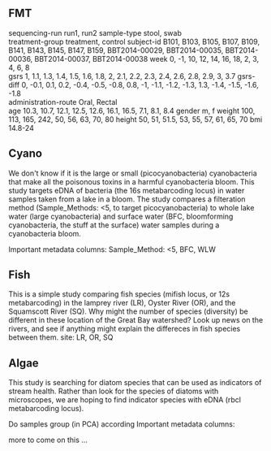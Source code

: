 
 ## FMT   
sequencing-run run1, run2 
sample-type   stool, swab  
treatment-group treatment, control
subject-id B101, B103, B105, B107, B109, B141, B143, B145, B147, B159, BBT2014-00029, BBT2014-00035, BBT2014-00036, BBT2014-00037, BBT2014-00038 
week  0, -1, 10, 12, 14, 16, 18, 2, 3, 4, 6, 8  
gsrs    1, 1.1, 1.3, 1.4, 1.5, 1.6, 1.8, 2, 2.1, 2.2, 2.3, 2.4, 2.6, 2.8, 2.9, 3, 3.7
gsrs-diff   0, -0.1, 0.1, 0.2, -0.4, -0.5, -0.8, 0.8, -1, -1.1, -1.2, -1.3, 1.3, -1.4, -1.5, -1.6, -1.8    
administration-route  Oral, Rectal  
age     10.3, 10.7, 12.1, 12.5, 12.6, 16.1, 16.5, 7.1, 8.1, 8.4
gender  m, f
weight  100, 113, 165, 242, 50, 56, 63, 70, 80
height  50, 51, 51.5, 53, 55, 57, 61, 65, 70
bmi 14.8-24

## Cyano 
We don't know if it is the large or small (picocyanobacteria) cyanobacteria that make all the poisonous toxins in a harmful cyanobacteria bloom. This study targets eDNA of bacteria (the 16s metabarcoding locus) in water samples taken from a lake in a bloom. The study compares a filteration method (Sample_Methods: <5, to target picocyanobacteria) to whole lake water (large cyanobacteria) and surface water (BFC, bloomforming cyanobacteria, the stuff at the surface) water samples during a cyanobacteria bloom. 

Important metadata columns:
 Sample_Method: <5, BFC, WLW 

## Fish
This is a simple study comparing fish species (mifish locus, or 12s metabarcoding) in the lamprey river (LR), Oyster River (OR), and the Squamscott River (SQ). Why might the number of species (diversity) be different in these location of the Great Bay watershed? Look up news on the rivers, and see if anything might explain the differeces in fish species between them. 
site: LR, OR, SQ


## Algae
This study is searching for diatom species that can be used as indicators of stream health. Rather than look for the species of diatoms with microscopes, we are hoping to find indicator species with eDNA (rbcl metabarcoding locus).

Do samples group (in PCA) according 
Important metadata columns:


more to come on this ... 